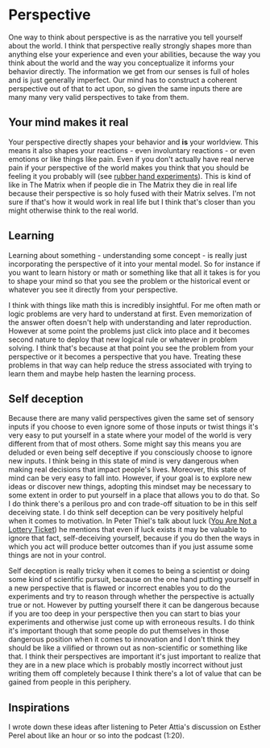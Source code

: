# Perspective

One way to think about perspective is as the narrative you tell yourself about
the world.
I think that perspective really strongly shapes more than anything else your
experience and even your abilities, because the way you think about the world
and the way you conceptualize it informs your behavior directly.
The information we get from our senses is full of holes and is just generally
imperfect.
Our mind has to construct a coherent perspective out of that to act upon, so
given the same inputs there are many many very valid perspectives to take from
them.


## Your mind makes it real

Your perspective directly shapes your behavior and **is** your worldview.
This means it also shapes your reactions - even involuntary reactions - or even
emotions or like things like pain.
Even if you don't actually have real nerve pain if your perspective of the world
makes you think that you should be feeling it you probably will (see [rubber
hand experiments](https://www.youtube.com/watch?v=sxwn1w7MJvk)).
This is kind of like in The Matrix when if people die in The Matrix they die in
real life because their perspective is so holy fused with their Matrix selves.
I'm not sure if that's how it would work in real life but I think that's closer
than you might otherwise think to the real world.


## Learning

Learning about something - understanding some concept - is really just
incorporating the perspective of it into your mental model.
So for instance if you want to learn history or math or something like that all
it takes is for you to shape your mind so that you see the problem or the
historical event or whatever you see it directly from your perspective.

I think with things like math this is incredibly insightful.
For me often math or logic problems are very hard to understand at first.
Even memorization of the answer often doesn't help with understanding and later
reproduction.
However at some point the problems just click into place and it becomes second
nature to deploy that new logical rule or whatever in problem solving.
I think that's because at that point you see the problem from your perspective
or it becomes a perspective that you have.
Treating these problems in that way can help reduce the stress associated with
trying to learn them and maybe help hasten the learning process.

## Self deception 

Because there are many valid perspectives given the same set of sensory inputs
if you choose to even ignore some of those inputs or twist things it's very easy
to put yourself in a state where your model of the world is very different from
that of most others.
Some might say this means you are deluded or even being self deceptive if you
consciously choose to ignore new inputs.
I think being in this state of mind is very dangerous when making real decisions
that impact people's lives.
Moreover, this state of mind can be very easy to fall into.
However, if your goal is to explore new ideas or discover new things, adopting
this mindset may be necessary to some extent in order to put yourself in a place
that allows you to do that.
So I do think there's a perilous pro and con trade-off situation to be in this
self deceiving state.
I do think self deception can be very positively helpful when it comes to
motivation.
In Peter Thiel's talk about luck ([You Are Not a Lottery
Ticket](https://www.youtube.com/watch?v=iZM_JmZdqCw)) he mentions that even if
luck exists it may be valuable to ignore that fact, self-deceiving yourself,
because if you do then the ways in which you act will produce better outcomes
than if you just assume some things are not in your control.

Self deception is really tricky when it comes to being a scientist or doing some
kind of scientific pursuit, because on the one hand putting yourself in a new
perspective that is flawed or incorrect enables you to do the experiments and
try to reason through whether the perspective is actually true or not.
However by putting yourself there it can be dangerous because if you are too
deep in your perspective then you can start to bias your experiments and
otherwise just come up with erroneous results.
I do think it's important though that some people do put themselves in those
dangerous position when it comes to innovation and I don't think they should be
like a vilified or thrown out as non-scientific or something like that.
I think their perspectives are important it's just important to realize that
they are in a new place which is probably mostly incorrect without just writing
them off completely because I think there's a lot of value that can be gained
from people in this periphery.

## Inspirations

I wrote down these ideas after listening to Peter Attia's discussion on Esther
Perel about like an hour or so into the podcast (1:20).

